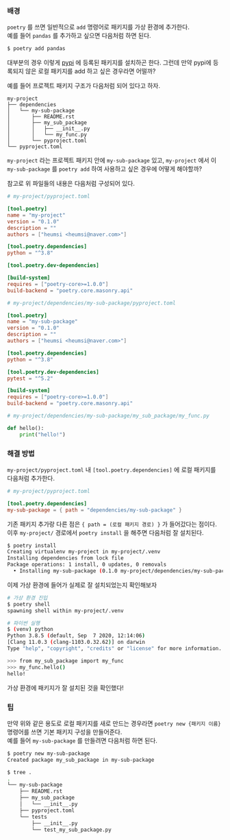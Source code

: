 ### 배경

`poetry` 를 쓰면 일반적으로 `add` 명령어로 패키지를 가상 환경에 추가한다.  
예를 들어 `pandas` 를 추가하고 싶으면 다음처럼 하면 된다.

```bash
$ poetry add pandas
```

대부분의 경우 이렇게 [pypi](https://pypi.org/) 에 등록된 패키지를 설치하곤 한다.
그런데 만약 pypi에 등록되지 않은 로컬 패키지를 add 하고 싶은 경우라면 어떨까?  

예를 들어 프로젝트 패키지 구조가 다음처럼 되어 있다고 하자.

```
my-project
├── dependencies
│   └── my-sub-package
│       ├── README.rst
│       ├── my_sub_package
│       │   ├── __init__.py
│       │   └── my_func.py
│       └── pyproject.toml
└── pyproject.toml
```

`my-project` 라는 프로젝트 패키지 안에 `my-sub-package` 있고, `my-project` 에서 이 `my-sub-package` 를 `poetry add` 하여 사용하고 싶은 경우에 어떻게 해야할까?

참고로 위 파일들의 내용은 다음처럼 구성되어 있다.

```toml
# my-project/pyproject.toml

[tool.poetry]
name = "my-project"
version = "0.1.0"
description = ""
authors = ["heumsi <heumsi@naver.com>"]

[tool.poetry.dependencies]
python = "^3.8"

[tool.poetry.dev-dependencies]

[build-system]
requires = ["poetry-core>=1.0.0"]
build-backend = "poetry.core.masonry.api"
```

```toml
# my-project/dependencies/my-sub-package/pyproject.toml

[tool.poetry]
name = "my-sub-package"
version = "0.1.0"
description = ""
authors = ["heumsi <heumsi@naver.com>"]

[tool.poetry.dependencies]
python = "^3.8"

[tool.poetry.dev-dependencies]
pytest = "^5.2"

[build-system]
requires = ["poetry-core>=1.0.0"]
build-backend = "poetry.core.masonry.api"
```

```python
# my-project/dependencies/my-sub-package/my_sub_package/my_func.py

def hello():
    print("hello!")
```



### 해결 방법

`my-project/pyproject.toml` 내 `[tool.poetry.dependencies]` 에 로컬 패키지를 다음처럼 추가한다.

```toml
# my-project/pyproject.toml

[tool.poetry.dependencies]
my-sub-package = { path = "dependencies/my-sub-package" }
```

기존 패키지 추가랑 다른 점은 `{ path = (로컬 패키지 경로) }` 가 들어갔다는 점이다.
이후 `my-project/` 경로에서  `poetry install` 을 해주면 다음처럼 잘 설치된다.

```bash
$ poetry install 
Creating virtualenv my-project in my-project/.venv
Installing dependencies from lock file
Package operations: 1 install, 0 updates, 0 removals
  • Installing my-sub-package (0.1.0 my-project/dependencies/my-sub-package)
```

이제 가상 환경에 들어가 실제로 잘 설치되었는지 확인해보자

```bash
# 가상 환경 진입
$ poetry shell
spawning shell within my-project/.venv

# 파이썬 실행
$ (venv) python
Python 3.8.5 (default, Sep  7 2020, 12:14:06)
[Clang 11.0.3 (clang-1103.0.32.62)] on darwin
Type "help", "copyright", "credits" or "license" for more information.

>>> from my_sub_package import my_func
>>> my_func.hello()
hello!
```

가상 환경에 패키지가 잘 설치된 것을 확인했다!



### 팁

만약 위와 같은 용도로 로컬 패키지를 새로 만드는 경우라면 `poetry new {패키지 이름} ` 명령어를 쓰면 기본 패키지 구성을 만들어준다.  
예를 들어 `my-sub-package` 를 만들려면 다음처럼 하면 된다.

```bash
$ poetry new my-sub-package
Created package my_sub_package in my-sub-package

$ tree .
.
└── my-sub-package
    ├── README.rst
    ├── my_sub_package
    │   └── __init__.py
    ├── pyproject.toml
    └── tests
        ├── __init__.py
        └── test_my_sub_package.py
```

